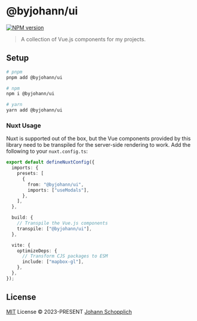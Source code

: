 # @byjohann/ui

[![NPM version](https://img.shields.io/npm/v/@byjohann/ui?color=a1b858&label=)](https://www.npmjs.com/package/@byjohann/ui)

> A collection of Vue.js components for my projects.

## Setup

```bash
# pnpm
pnpm add @byjohann/ui

# npm
npm i @byjohann/ui

# yarn
yarn add @byjohann/ui
```

### Nuxt Usage

Nuxt is supported out of the box, but the Vue components provided by this library need to be transpiled for the server-side rendering to work. Add the following to your `nuxt.config.ts`:

```ts
export default defineNuxtConfig({
  imports: {
    presets: [
      {
        from: "@byjohann/ui",
        imports: ["useModals"],
      },
    ],
  },

  build: {
    // Transpile the Vue.js components
    transpile: ["@byjohann/ui"],
  },

  vite: {
    optimizeDeps: {
      // Transform CJS packages to ESM
      include: ["mapbox-gl"],
    },
  },
});
```

## License

[MIT](./LICENSE) License © 2023-PRESENT [Johann Schopplich](https://github.com/johannschopplich)
